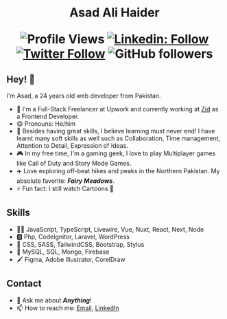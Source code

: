 <h1 align="center">
  Asad Ali Haider

![Profile Views](https://komarev.com/ghpvc/?username=asadalihaider&color=blue) [![Linkedin: Follow](https://img.shields.io/badge/-Follow-blue?style=flat-square&logo=Linkedin&logoColor=white&link=https://www.linkedin.com/in/asadalihaider/)](https://www.linkedin.com/in/asadalihaider/) [![Twitter Follow](https://img.shields.io/twitter/follow/asad_codes?label=Follow)](https://twitter.com/intent/follow?screen_name=asad_codes) ![GitHub followers](https://img.shields.io/github/followers/asadalihaider?label=Follow&style=social)
</h1>

## Hey! 👋
I'm Asad, a 24 years old web developer from Pakistan.

- 🌱 I'm a Full-Stack Freelancer at Upwork and currently working at [Zid](https://github.com/zidsa) as a Frontend Developer.
- 😄 Pronouns: He/him
- 🙅‍ Besides having great skills, I believe learning must never end! I have learnt many soft skills as well such as Collaboration, Time management, Attention to Detail, Expression of Ideas.
- 🎮 In my free time, I'm a gaming geek, I love to play Multiplayer games like Call of Duty and Story Mode Games.
- ✈️ Love exploring off-beat hikes and peaks in the Northern Pakistan. My absolute favorite: ***Fairy Meadows***.
- ⚡ Fun fact: I still watch Cartoons 🥲

## Skills
- 👨‍💻 JavaScript, TypeScript, Livewire, Vue, Nuxt, React, Next, Node
- 🅱 Php, CodeIgnitor, Laravel, WordPress
- 🍥 CSS, SASS, TailwindCSS, Bootstrap, Stylus
- 🧳 MySQL, SQL, Mongo, Firebase
- 🖌️ Figma, Adobe Illustrator, CorelDraw

## Contact

- 💬 Ask me about ***Anything***!
- 📫 How to reach me: <a href="mailto:asad.haider@zid.sa">Email</a>, <a href="https://www.linkedin.com/in/asadalihaider/">LinkedIn</a>

